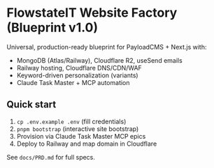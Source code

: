 # FlowstateIT Website Factory (Blueprint v1.0)

Universal, production-ready blueprint for PayloadCMS + Next.js with:
- MongoDB (Atlas/Railway), Cloudflare R2, useSend emails
- Railway hosting, Cloudflare DNS/CDN/WAF
- Keyword-driven personalization (variants)
- Claude Task Master + MCP automation

## Quick start
1) `cp .env.example .env` (fill credentials)
2) `pnpm bootstrap` (interactive site bootstrap)
3) Provision via Claude Task Master MCP epics
4) Deploy to Railway and map domain in Cloudflare

See `docs/PRD.md` for full specs.
